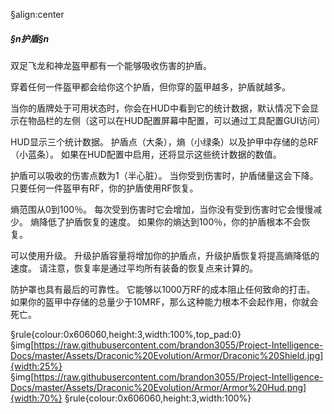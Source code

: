 §align:center
##### §n护盾§n

双足飞龙和神龙盔甲都有一个能够吸收伤害的护盾。
 
穿着任何一件盔甲都会给你这个护盾，但你穿的盔甲越多，护盾就越多。 

当你的盾牌处于可用状态时，你会在HUD中看到它的统计数据，默认情况下会显示在物品栏的左侧（这可以在HUD配置屏幕中配置，可以通过工具配置GUI访问）

HUD显示三个统计数据。 护盾点（大条），熵（小绿条）以及护甲中存储的总RF（小蓝条）。 如果在HUD配置中启用，还将显示这些统计数据的数值。

护盾可以吸收的伤害点数为1（半心脏）。 当你受到伤害时，护盾储量这会下降。 只要任何一件盔甲有RF，你的护盾使用RF恢复。

熵范围从0到100％。 每次受到伤害时它会增加，当你没有受到伤害时它会慢慢减少。 熵降低了护盾恢复的速度。 如果你的熵达到100％，你的护盾根本不会恢复。

可以使用升级。 升级护盾容量将增加你的护盾点，升级护盾恢复将提高熵降低的速度。 请注意，恢复率是通过平均所有装备的恢复点来计算的。

防护罩也具有最后的可靠性。 它能够以1000万RF的成本阻止任何致命的打击。 如果你的盔甲中存储的总量少于10MRF，那么这种能力根本不会起作用，你就会死亡。
 
§rule{colour:0x606060,height:3,width:100%,top_pad:0}
§img[https://raw.githubusercontent.com/brandon3055/Project-Intelligence-Docs/master/Assets/Draconic%20Evolution/Armor/Draconic%20Shield.jpg]{width:25%} §img[https://raw.githubusercontent.com/brandon3055/Project-Intelligence-Docs/master/Assets/Draconic%20Evolution/Armor/Armor%20Hud.png]{width:70%} 
§rule{colour:0x606060,height:3,width:100%}